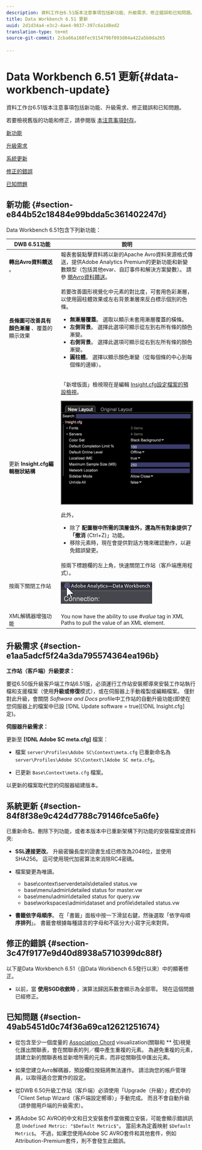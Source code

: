 ```yaml
---
description: 資料工作台6.51版本注意事項包括新功能、升級需求、修正錯誤和已知問題。
title: Data Workbench 6.51 更新
uuid: 2d1d34a4-e3c2-4ae4-9037-397c6a1d8ed2
translation-type: tm+mt
source-git-commit: 2cba66a160fec9154796f093d04a422a5b0da265

---
```



# Data Workbench 6.51 更新{#data-workbench-update}

資料工作台6.51版本注意事項包括新功能、升級需求、修正錯誤和已知問題。

若要檢視舊版的功能和修正，請參閱版 [本注意事項封存](https://docs.adobe.com/content/help/en/data-workbench/using/release-notes/release-notes.html)。

[新功能](../../home/c-release-notes-insight/c-6-51.md#section-e844b52c18484e99bdda5c361402247d)

[升級需求](../../home/c-release-notes-insight/c-6-51.md#section-e1aa5adcf5f24a3da795574364ea196b)

[系統更新](../../home/c-release-notes-insight/c-6-51.md#section-84f8f38e9c424d7788c79146fce5a6fe)

[修正的錯誤](../../home/c-release-notes-insight/c-6-51.md#section-3c47f9177e9d40d8938a5710399dc88f)

[已知問題](../../home/c-release-notes-insight/c-6-51.md#section-49ab5451d0c74f36a69ca12621251674)

## 新功能 {#section-e844b52c18484e99bdda5c361402247d}

Data Workbench 6.51包含下列新功能：

<table id="table_9305F30AEF5D49B2B052D1E7C9570D2C"> 
 <thead> 
  <tr> 
   <th colname="col1" class="entry"><b>DWB 6.51功能 </b> </th> 
   <th colname="col2" class="entry"> 說明 </th> 
  </tr>
 </thead>
 <tbody> 
  <tr> 
   <td colname="col1"><b>轉出Avro資料饋送</b> 。 </td> 
   <td colname="col2">報表套裝點擊資料將以新的Apache Avro資料來源格式傳送，提供Adobe Analytics Premium的更新功能和新變數類型（包括其他evar、自訂事件和解決方案變數）。 請參 <a href="https://docs.adobe.com/content/help/en/data-workbench/using/dataset/log-proc-config-file/c-log-sources.html#section-9a824b4c3d5549e7952a7111232035b2" format="https" scope="external"> 閱Avro資料饋送</a>。 </td> 
  </tr> 
  <tr> 
   <td colname="col1"><b>長條圖可改善具有顏色漸層</b> 、覆蓋的顯示效果 </td> 
   <td colname="col2"> <p>若要改善圖形視覺化中元素的對比度，可套用色彩漸層，以使用圓柱體效果或左右背景漸層來反白標示個別的色條。 </p> 
    <ul id="ul_04C17524FE904F1CA6AE9B18F50551A9"> 
     <li id="li_D5F3B808F6BD4413A985EAC72EB89D5D"><b>無漸層覆蓋</b>。 選取以顯示未套用漸層覆蓋的橫條。 </li> 
     <li id="li_EF26B82D206643419948BD83ACF8A115"><b>左側背景</b>。 選擇此選項可顯示從左到右所有條的顏色漸變。 </li> 
     <li id="li_3D5BE49CEC1748F68944AD2ABEFD7B23"><b>右側背景</b>。 選擇此選項可顯示從右到左所有條的顏色漸變。 </li> 
     <li id="li_2CA78F34D2F44A29BE8FD53334E0DB24"><b>圓柱體</b>。 選擇以顯示顏色漸變（從每個條的中心到每個條的邊緣）。 </li> 
    </ul> </td> 
  </tr> 
  <tr> 
   <td colname="col1">更新 <b>Insight.cfg編輯樹狀結構</b> </td> 
   <td colname="col2"> <p>「新增版面」檢視現在是編輯 <a href="https://docs.adobe.com/content/help/en/data-workbench/using/client/c-insght-config-param.html" format="https" scope="external"> Insight.cfg設定檔案的預設檢視</a>。 </p><img placement="break" id="image_898F9FC38F404DE19076CAA48AFBE673" src="assets/config_tree_new_layout.png" /> <p>此外， 
     <ul id="ul_9484D81C1F5A48CCBFC77204B60E3650"> 
      <li id="li_574CA325411C4482B759E60F453C15BC">除了 <b>配置樹中所需的頂層值外，還為所有對象提供了「撤消</b> (Ctrl+Z)」功能。 </li> 
      <li id="li_91B8F8F12FA847FDACBB9690B9F97793">移除元素時，現在會提供對話方塊來確認動作，以避免錯誤變更。 </li> 
     </ul> </p> </td> 
  </tr> 
  <tr> 
   <td colname="col1"> 按兩下關閉工作站 </td> 
   <td colname="col2">按兩下標題欄的左上角，快速關閉工作站（客戶端應用程式）。 <p><img placement="break" id="image_DA1E5A6C7C404F0F9140077076D99224" src="assets/6_51_app_close.png" /> </p> </td> 
  </tr> 
  <tr> 
   <td colname="col1"> XML解碼器增強功能 </td> 
   <td colname="col2">You now have the ability to use <i>#value</i> tag in XML Paths to pull the value of an XML element. </td> 
  </tr> 
 </tbody> 
</table>

## 升級需求 {#section-e1aa5adcf5f24a3da795574364ea196b}

**工作站（客戶端）升級要求：**

要從6.50版升級客戶端工作站6.51版，必須運行工作站安裝嚮導來安裝工作站執行檔和支援檔案（使用**升級或修復**模式），或在伺服器上手動複製或編輯檔案。 僅針對此升級，會關閉 *Software and Docs* profile中工作站的自動升級功能(即使在您伺服器上的檔案中已設 [!DNL Update software = true][!DNL Insight.cfg] 定)。

**伺服器升級需求：**

更新至 **[!DNL Adobe SC meta.cfg]** 檔案：

* 檔案 `server\Profiles\Adobe SC\Context\meta.cfg` 已重新命名為 `server\Profiles\Adobe SC\Context\]Adobe SC meta.cfg`。

* 已更新 `Base\Context\meta.cfg` 檔案。

以更新的檔案取代您的伺服器組建版本。

## 系統更新 {#section-84f8f38e9c424d7788c79146fce5a6fe}

已重新命名、刪除下列功能，或者本版本中已重新架構下列功能的安裝檔案或資料夾:

* **SSL連接更改**。 升級密鑰長度的證書生成已修改為2048位，並使用SHA256。 這可使用現代加密算法來消除RC4密碼。
* 檔案變更為唯讀。

   * base\context\serverdetails\detailed status.vw
   * base\menu\admin\detailed status for master.vw
   * base\menu\admin\detailed status for query.vw
   * base\workspaces\admin\dataset and profile\detailed status.vw

* **書籤依字母順序**。 在「書籤」面板中按一下滑鼠右鍵，然後選取「依字母順 **序排列**」。 書籤會根據每種語言的字母和不區分大小寫字元來對齊。

## 修正的錯誤 {#section-3c47f9177e9d40d8938a5710399dc88f}

以下是Data Workbench 6.51（自Data Workbench 6.5發行以來）中的顯著修正。

* 以前，當 **使用SGD收斂時** ，演算法歸因系數會顯示為全部零。 現在這個問題已經修正。

## 已知問題 {#section-49ab5451d0c74f36a69ca12621251674}

* 從包含至少一個度量的 [Association Chord](/help/home/c-get-started/c-analysis-vis/associations-chord.md) visualization(關聯和 ** 弦)視覺化匯出關聯表，會在關聯表的列／欄中產生重複的元素。 為避免重複的元素，請建立新的關聯表格並新增所需的元素，而非從關聯弦中匯出元素。

* 如果您建立Avro解碼器，預設欄位按鈕將無法運作。 請洽詢您的帳戶管理員，以取得適合您實作的設定。
* 從DWB 6.50升級工作站（客戶端）必須使用「Upgrade（升級）」模式中的「Client Setup Wizard（客戶端設定嚮導）」手動完成。 而且不會自動升級（請參閱用戶端的升級需求）。
* 將Adobe SC AVRO的中文和日文安裝套件當做獨立安裝，可能會顯示錯誤訊息 `Undefined Metric: "$Default Metric$"`。 當前未為定義映射 `$Default Metric$`。 不過，如果您使用Adobe SC AVRO套件和其他套件，例如Attribution-Premium套件，則不會發生此錯誤。
